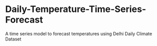 # Daily-Temperature-Time-Series-Forecast
A time series model to forecast temperatures using Delhi Daily Climate Dataset
